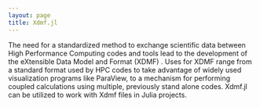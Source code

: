 ```yaml
---
layout: page
title: Xdmf.jl
---
```


The need for a standardized method to exchange scientific data between High Performance Computing codes and tools lead to the development of the eXtensible Data Model and Format (XDMF) . Uses for XDMF range from a standard format used by HPC codes to take advantage of widely used visualization programs like ParaView, to a mechanism for performing coupled calculations using multiple, previously stand alone codes. Xdmf.jl can be utilized to work with Xdmf files in Julia projects.
